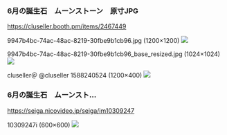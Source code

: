 ### 6月の誕生石　ムーンストーン　原寸JPG
https://cluseller.booth.pm/items/2467449

9947b4bc-74ac-48ac-8219-30fbe9b1cb96.jpg (1200×1200)
<img src="https://s2.booth.pm/9d1b070b-b2f9-4f09-88d6-a550d3d376f1/i/2467449/9947b4bc-74ac-48ac-8219-30fbe9b1cb96.jpg">

9947b4bc-74ac-48ac-8219-30fbe9b1cb96_base_resized.jpg (1024×1024)
<img src="https://s2.booth.pm/9d1b070b-b2f9-4f09-88d6-a550d3d376f1/i/2467449/9947b4bc-74ac-48ac-8219-30fbe9b1cb96_base_resized.jpg">

cluseller＠
@cluseller
1588240524 (1200×400)
<img src="https://pbs.twimg.com/profile_banners/1204750363/1588240524">

### 6月の誕生石　ムーンスト…
https://seiga.nicovideo.jp/seiga/im10309247

10309247i (600×600)
<img src="https://lohas.nicoseiga.jp/thumb/10309247i">
